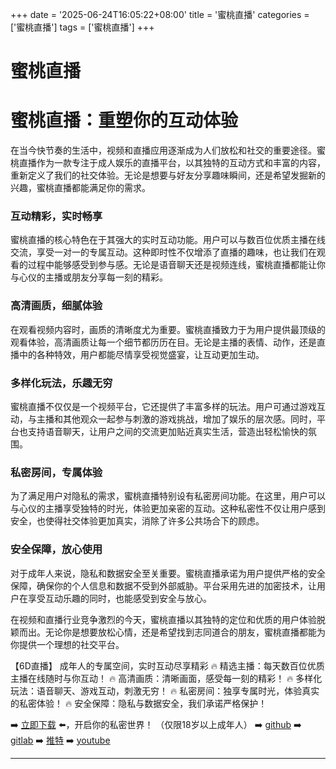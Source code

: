 +++
date = '2025-06-24T16:05:22+08:00'
title = '蜜桃直播'
categories = ['蜜桃直播']
tags = ['蜜桃直播']
+++

# 蜜桃直播

# 蜜桃直播：重塑你的互动体验

在当今快节奏的生活中，视频和直播应用逐渐成为人们放松和社交的重要途径。蜜桃直播作为一款专注于成人娱乐的直播平台，以其独特的互动方式和丰富的内容，重新定义了我们的社交体验。无论是想要与好友分享趣味瞬间，还是希望发掘新的兴趣，蜜桃直播都能满足你的需求。

### 互动精彩，实时畅享

蜜桃直播的核心特色在于其强大的实时互动功能。用户可以与数百位优质主播在线交流，享受一对一的专属互动。这种即时性不仅增添了直播的趣味，也让我们在观看的过程中能够感受到参与感。无论是语音聊天还是视频连线，蜜桃直播都能让你与心仪的主播或朋友分享每一刻的精彩。

### 高清画质，细腻体验

在观看视频内容时，画质的清晰度尤为重要。蜜桃直播致力于为用户提供最顶级的观看体验，高清画质让每一个细节都历历在目。无论是主播的表情、动作，还是直播中的各种特效，用户都能尽情享受视觉盛宴，让互动更加生动。

### 多样化玩法，乐趣无穷

蜜桃直播不仅仅是一个视频平台，它还提供了丰富多样的玩法。用户可通过游戏互动，与主播和其他观众一起参与刺激的游戏挑战，增加了娱乐的层次感。同时，平台也支持语音聊天，让用户之间的交流更加贴近真实生活，营造出轻松愉快的氛围。

### 私密房间，专属体验

为了满足用户对隐私的需求，蜜桃直播特别设有私密房间功能。在这里，用户可以与心仪的主播享受独特的时光，体验更加亲密的互动。这种私密性不仅让用户感到安全，也使得社交体验更加真实，消除了许多公共场合下的顾虑。

### 安全保障，放心使用

对于成年人来说，隐私和数据安全至关重要。蜜桃直播承诺为用户提供严格的安全保障，确保你的个人信息和数据不受到外部威胁。平台采用先进的加密技术，让用户在享受互动乐趣的同时，也能感受到安全与放心。

在视频和直播行业竞争激烈的今天，蜜桃直播以其独特的定位和优质的用户体验脱颖而出。无论你是想要放松心情，还是希望找到志同道合的朋友，蜜桃直播都能为你提供一个理想的社交平台。

【6D直播】
成年人的专属空间，实时互动尽享精彩
🔥 精选主播：每天数百位优质主播在线随时与你互动！
🔥 高清画质：清晰画面，感受每一刻的精彩！
🔥 多样化玩法：语音聊天、游戏互动，刺激无穷！
🔥 私密房间：独享专属时光，体验真实的私密体验！
🔥 安全保障：隐私与数据安全，我们承诺严格保护！

➡️ [立即下载](https://down123.s3.ap-east-1.amazonaws.com/down/down.html?channelCode=blog) ⬅️，开启你的私密世界！
（仅限18岁以上成年人）
➡️ [github](https://aldult-live.github.io/)
➡️ [gitlab](https://seo-09598d.gitlab.io/)
➡️ [推特](https://x.com/wegame33)
➡️ [youtube](https://www.youtube.com/@6Dlive)

---
